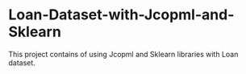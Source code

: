# Loan-Dataset-with-Jcopml-and-Sklearn
This project contains of using Jcopml and Sklearn libraries with Loan dataset.
